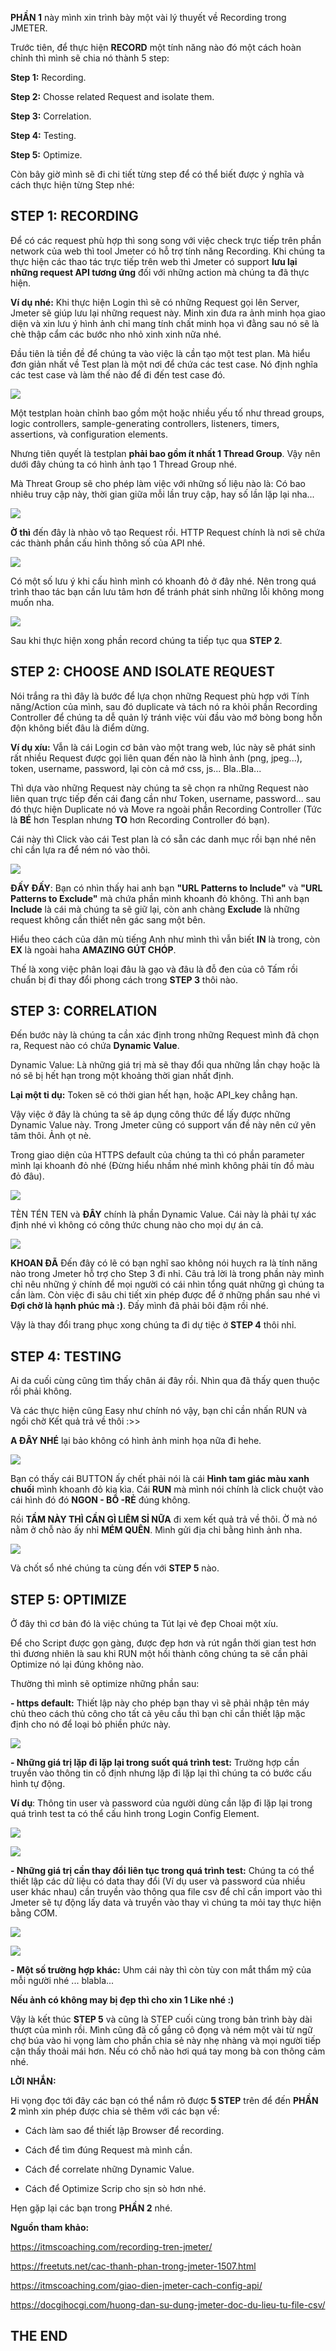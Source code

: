 **PHẦN 1** này mình xin trình bày một vài lý thuyết về Recording trong JMETER.

Trước tiên, để thực hiện **RECORD** một tính năng nào đó một cách hoàn chỉnh thì mình sẽ chia nó thành 5 step:

**Step 1:** Recording.

**Step 2:** Chosse related Request and isolate them.

**Step 3:** Correlation.

**Step 4:** Testing.

**Step 5:** Optimize.

Còn bây giờ mình sẽ đi chi tiết từng step để có thể biết được ý nghĩa và cách thực hiện từng Step nhé: 

## **STEP 1: RECORDING**

Để có các request phù hợp thì song song với việc check trực tiếp trên phần network của web thì tool Jmeter có hỗ trợ tính năng Recording. Khi chúng ta thực hiện các thao tác trực tiếp trên web thì Jmeter có support **lưu lại những request API tương ứng** đối với những action mà chúng ta đã thực hiện.

**Ví dụ nhé:** Khi thực hiện Login thì sẽ có những Request gọi lên Server, Jmeter sẽ giúp lưu lại những request này.
Minh xin đưa ra ảnh minh họa giao diện và xin lưu ý hình ảnh chỉ mang tính chất minh họa vì đằng sau nó sẽ là chè thập cẩm các bước nho nhỏ xinh xinh nữa nhé.

Đầu tiên là tiền đề để chúng ta vào việc là cần tạo một test plan. Mà hiểu đơn giản nhất về Test plan là một nơi để chứa các test case. Nó định nghĩa các test case và làm thế nào để đi đến test case đó. 

![](https://images.viblo.asia/219a5dab-2e75-4b51-8070-3650d12fe378.png)


Một testplan hoàn chỉnh bao gồm một hoặc nhiều yếu tố như thread groups, logic controllers, sample-generating controllers, listeners, timers, assertions, và configuration elements. 

Nhưng tiên quyết là testplan **phải bao gồm ít nhất 1 Thread Group**. Vậy nên dưới đây chúng ta có hình ảnh tạo 1 Thread Group nhé.

Mà Threat Group sẽ cho phép làm việc với những số liệu nào là: Có bao nhiêu truy cập này, thời gian giữa mỗi lần truy cập, hay số lần lặp lại nha...

![](https://images.viblo.asia/7935efef-5920-43ae-9966-3c89f4d56a2f.png)

**Ờ thì** đến đây là nhào vô tạo Request rồi. HTTP Request chính là nơi sẽ chứa các thành phần cấu hình thông số của API nhé.

![](https://images.viblo.asia/d49e4d8e-d0c0-4f4d-80ff-c8ac4d762e56.png)

Có một số lưu ý khi cấu hình mình có khoanh đỏ ở đây nhé. Nên trong quá trình thao tác bạn cần lưu tâm hơn để tránh phát sinh những lỗi không mong muốn nha.

![](https://images.viblo.asia/c6d42250-46de-4bc0-8ec3-2d1c359871ff.png)


Sau khi thực hiện xong phần record chúng ta tiếp tục qua **STEP 2**.

## **STEP 2: CHOOSE AND ISOLATE REQUEST**

Nói trắng ra thì đây là bước để lựa chọn những Request phù hợp với Tính năng/Action của mình, sau đó duplicate và tách nó ra khỏi phần Recording Controller để chúng ta dễ quản lý tránh việc vùi đầu vào mớ bòng bong hỗn độn không biết đâu là điểm dừng.

**Ví dụ xíu:** Vẫn là cái Login cơ bản vào một trang web, lúc này sẽ phát sinh rất nhiều Request được gọi liên quan đến nào là hình ảnh (png, jpeg...), token, username, password, lại còn cả mớ css, js... Bla..Bla...

Thì dựa vào những Request này chúng ta sẽ chọn ra những Request nào liên quan trực tiếp đến cái đang cần như Token, username, password... sau đó thực hiện Duplicate nó và Move ra ngoài phần Recording Controller (Tức là **BÉ** hơn Tesplan nhưng **TO** hơn Recording Controller đó bạn).

Cái này thì Click vào cái Test plan là có sẵn các danh mục rồi bạn nhé nên chỉ cần lựa ra để ném nó vào thôi.

![](https://images.viblo.asia/c2ba4848-6e3e-45d1-8b68-8806ff639503.png)

**ĐẤY ĐẤY**: Bạn có nhìn thấy hai anh bạn **"URL Patterns to Include"** và **"URL Patterns to Exclude"** mà chứa phần mình khoanh đỏ không. Thì anh bạn **Include** là cái mà chúng ta sẽ giữ lại, còn anh chàng **Exclude** là những request không cần thiết nên gác sang một bên. 

Hiểu theo cách của dân mù tiếng Anh như mình thì vẫn biết **IN** là trong, còn **EX** là ngoài haha **AMAZING GÚT CHÓP**.

Thế là xong việc phân loại đâu là gạo và đâu là đỗ đen của cô Tấm rồi chuẩn bị đi thay đổi phong cách trong **STEP 3** thôi nào.

## **STEP 3: CORRELATION**

Đến bước này là chúng ta cần xác định trong những Request mình đã chọn ra, Request nào có chứa **Dynamic Value**.

Dynamic Value: Là những giá trị mà sẽ thay đổi qua những lần chạy hoặc là nó sẽ bị hết hạn trong một khoảng thời gian nhất định.

**Lại một tỉ dụ:** Token sẽ có thời gian hết hạn, hoặc API_key chẳng hạn.

Vậy việc ở đây là chúng ta sẽ áp dụng công thức để lấy được những Dynamic Value này. Trong Jmeter cũng có support vấn đề này nên cứ yên tâm thôi. 
Ảnh ọt nè.

Trong giao diện của HTTPS default của chúng ta thì có phần parameter mình lại khoanh đỏ nhé (Đừng hiểu nhầm nhé mình không phải tín đồ màu đỏ đâu).

![](https://images.viblo.asia/534ea665-72d4-4da4-b168-79e38848d344.png)

TÈN TÉN TEN và **ĐÂY** chính là phần Dynamic Value. Cái này là phải tự xác định nhé vì không có công thức chung nào cho mọi dự án cả.

![](https://images.viblo.asia/e0c9e703-c380-4558-a956-c009bac09c86.png)


**KHOAN ĐÃ** Đến đây có lẽ có bạn nghĩ sao không nói huỵch ra là tính năng nào trong Jmeter hỗ trợ cho Step 3 đi nhỉ. Câu trả lời là trong phần này mình chỉ nêu những ý chính để mọi người có cái nhìn tổng quát những gì chúng ta cần làm. Còn việc đi sâu chi tiết xin phép được để ở những phần sau nhé vì **Đợi chờ là hạnh phúc mà :)**. Đấy mình đã phải bôi đậm rồi nhé.

Vậy là thay đổi trang phục xong chúng ta đi dự tiệc ở **STEP 4** thôi nhỉ. 

## **STEP 4: TESTING**

Ai da cuối cùng cũng tìm thấy chân ái đây rồi. Nhìn qua đã thấy quen thuộc rồi phải không. 

Và các thực hiện cũng Easy như chính nó vậy, bạn chỉ cần nhấn RUN và ngồi chờ Kết quả trả về thôi :>>

**A ĐÂY NHÉ** lại bảo không có hình ảnh minh họa nữa đi hehe.

![](https://images.viblo.asia/cbe9cb3d-e933-42fa-9929-8cd66bf3eb1b.png)

Bạn có thấy cái BUTTON ấy chết phải nói là cái **Hình tam giác màu xanh chuối** mình khoanh đỏ kia kìa. Cái **RUN** mà mình nói chính là click chuột vào cái hình đó đó **NGON - BỔ -RẺ** đúng không.

Rồi **TẦM NÀY THÌ CẦN GÌ LIÊM SỈ NỮA** đi xem kết quả trả về thôi. Ờ mà nó nằm ở chỗ nào ấy nhỉ **MÉM QUÊN**. Mình gửi địa chỉ bằng hình ảnh nha.

![](https://images.viblo.asia/b92834b0-7201-49f2-b043-134f20e0dfda.png)

Và chốt sổ nhé chúng ta cùng đến với **STEP 5** nào.

## **STEP 5: OPTIMIZE**

Ở đây thì cơ bản đó là việc chúng ta Tút lại vẻ đẹp Choai một xíu.

Để cho Script được gọn gàng, được đẹp hơn và rút ngắn thời gian test hơn thì đương nhiên là sau khi RUN một hồi thành công chúng ta sẽ cần phải Optimize nó lại đúng không nào.

Thường thì mình sẽ optimize những phần sau:

**- https default:** Thiết lập này cho phép bạn thay vì sẽ phải nhập tên máy chủ theo cách thủ công cho tất cả yêu cầu thì bạn chỉ cần thiết lập mặc định cho nó để loại bỏ phiền phức này.

![](https://images.viblo.asia/224837b2-9142-487e-9f86-0cef1bcce9cf.png)

**- Những giá trị lặp đi lặp lại trong suốt quá trình test:** Trường hợp cần truyền vào thông tin cố định nhưng lặp đi lặp lại thì chúng ta có bước cấu hình tự động. 

**Ví dụ**: Thông tin user và password của người dùng cần lặp đi lặp lại trong quá trình test ta có thể cấu hình trong Login Config Element.

![](https://images.viblo.asia/63ed254b-9863-49c3-9ddb-d542e6368113.jpg)

![](https://images.viblo.asia/8d0c9862-e652-4148-8305-4dd40cbb8a58.jpg)

**- Những giá trị cần thay đổi liên tục trong quá trình test:** Chúng ta có thể thiết lập các dữ liệu có data thay đổi (Ví dụ user và password của nhiều user khác nhau) cần truyền vào thông qua file csv để chỉ cần import vào thì Jmeter sẽ tự động lấy data và truyền vào thay vì chúng ta mỏi tay thực hiện bằng CƠM.

![](https://images.viblo.asia/90485bc3-dab3-4c09-b2d0-28225920321c.png)

![](https://images.viblo.asia/02aaf11d-1652-42ab-8c7a-481cd3bc3f68.png)

**- Một số trường hợp khác:** Uhm cái này thì còn tùy con mắt thẩm mỹ của mỗi người nhé ... blabla...

**Nếu ảnh có không may bị đẹp thì cho xin 1 Like nhé :)**

Vậy là kết thúc **STEP 5** và cũng là STEP cuối cùng trong bản trình bày dài thượt của mình rồi. Mình cũng đã cố gắng cô đọng và ném một vài từ ngữ chợ búa vào hi vọng làm cho phần chia sẻ này nhẹ nhàng và mọi người tiếp cận thấy thoải mái hơn. Nếu có chỗ nào hơi quá tay mong bà con thông cảm nhé.

**LỜI NHẮN:**

Hi vọng đọc tới đây các bạn có thể nắm rõ được **5 STEP** trên để đến **PHẦN 2** mình xin phép được chia sẻ thêm với các bạn về:

- Cách làm sao để thiết lập Browser để recording.

- Cách để tìm đúng Request mà mình cần.

- Cách để correlate những Dynamic Value.

- Cách để Optimize Scrip cho sịn sò hơn nhé.

Hẹn gặp lại các bạn trong **PHẦN 2** nhé.

**Nguồn tham khảo:**

https://itmscoaching.com/recording-tren-jmeter/

https://freetuts.net/cac-thanh-phan-trong-jmeter-1507.html

https://itmscoaching.com/giao-dien-jmeter-cach-config-api/

https://docgihocgi.com/huong-dan-su-dung-jmeter-doc-du-lieu-tu-file-csv/


##  **THE END**